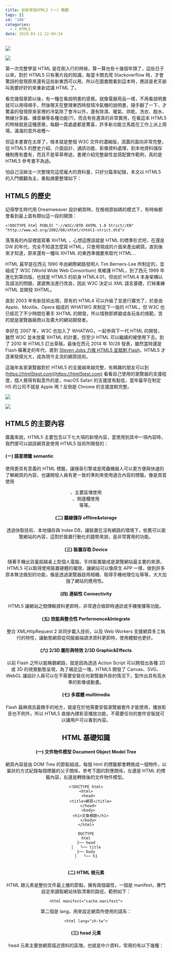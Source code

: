 ```yaml
---
title: 從新學習HTML5 (一) 概觀
tags: []
id: '186'
categories:
  - - HTML5
date: 2019-03-11 22:04:24
---
```


![](https://i2.wp.com/oberonlai.blog/wp-content/uploads/2019/03/IMG_7996.jpg)

![](https://i1.wp.com/oberonlai.blog/wp-content/uploads/2019/03/CleanShot-2019-03-11-at-21.54.26.jpg?ssl=1)

第一次完整學習 HTML 是在剛入行的時候，算一算也有十幾個年頭了，這些日子以來，對於 HTML5 只有著片段的知識，每當卡關去爬 Stackoverflow 時，才會驚訝的發現原來還有這些新東西可以用，所以在圖書館看到這本時，應該是老天爺叫我要好好的來重新認識 HTML 了。

看完幾個章節以後，有一種在看說明書的感覺。就像電器用品一樣，不用看說明書就可以用得順手，然後哪天在整理東西時發現冷氣機的說明書，隨手翻了一下，才驚喜的發現原來家裡的冷氣除了會冷以外，還有除濕、暖氣、烘乾、洗衣、脫水、無線分享器、播音樂等各種功能(?)，而且有些還真的非常實用，在看這本 HTML5 的時候就是這種感覺，每翻一頁處處都是驚喜，許多新功能立馬能在工作上派上用場，滿滿的意外收穫～

但這本書實在太厚了，根本就是整個 W3C 文件的濃縮版，涵蓋的面向非常完整，從 HTML5 的歷史介紹、介面設計、通訊功能、影像資料處理，到本地資料儲存機制應有盡有，而且不是草草帶過，書裡介紹完整屬性並搭配實作範例，真的是 HTML5 參考書不為過。

怕自己沒辦法一次整理完這麼龐大的資料量，只好分篇來紀錄，本文以 HTML5 的入門概觀為主，重點摘要整理如下：

## HTML5 的歷史

記得學生時代用 Dreamweaver 設計網頁時，在檢視原始碼的模式下，有時候都會看到最上面有類似這一段的開頭：

```
<!DOCTYPE html PUBLIC "-//W3C//DTD XHTML 1.0 Strict//EN" "http://www.w3.org/2002/08/xhtml/xhtml1-strict.dtd">
```

落落長的內容裡面寫著 XHTML ，心想這應該就是 HTML 的標準形式吧，在還是 DW 的年代，完全不知道怎麼寫 HTML，只會用現成的介面來產出網頁。直到後來才知道，原來還有一種叫 XHTML 的東西準備要來取代 HTML...

HTML 最早是在西元 1990 年由網際網路發明人 Tim Berners-Lee 所制定的，並組成了 W3C (World Wide Web Consortium) 來維護 HTML，到了西元 1999 年進化到第四版，也就是 HTML5 的前身 HTML4.01，但由於 HTML4 本身架構以及語法的問題，遲遲無法進行改良，因此 W3C 決定以 XML 語言基礎，打掉重練 HTML 並開發 XHTML。

直到 2003 年有新技術出現，原有的 HTML4 可以升級了並進行擴充了，於是由 Apple、Mozilla、Opera 組成的 WHATWG 來制定下一版的 HTML，但 W3C 也已經花了不少時間在著手 XHTML 的開發，所以情勢即將變成各玩各的規範，苦的就是瀏覽器廠商以及廣大的網站開發者。

幸好在 2007 年，W3C 也加入了 WHATWG，一起參與下一代 HTML 的開發，雖然 W3C 並未放棄 XHTML 的計畫，但至少 HTML 可以繼續的被使用下去。到了 2010 年 HTML5 訂出草稿，最後在西元 2014 年 10/28 發表，雖然當時還是 Flash 橫著走的年代，直到 [Steven Jobs 力推 HTML5 並抵制 Flash](https://chinese.engadget.com/2010/04/29/steve-jobs-publishes-some-thoughts-on-flash-many-many-thou/)，HTML5 才逐漸發揚光大，成為現今主流的網頁技術。

這幾年各家瀏覽器對於 HTML5 的支援越來越完整，有興趣的朋友可以到 [https://html5test.com](https://html5test.com) 看看自己使用的瀏覽器的支援程度，個人覺得有點意外的是，macOS Safari 的支援度有點低，當年最早在制定 H5 的公司不就是 Apple 嗎？反倒是 Chrome 的支援度較完整。

![](https://oberonlai.blog/wp-content/uploads/2019/03/CleanShot-2019-03-09-at-21.55.24.png)

![](https://oberonlai.blog/wp-content/uploads/2019/03/CleanShot-2019-03-09-at-21.55.55.png)

## HTML5 的主要內容

廣義來說，HTML5 主要包含以下七大項的新增內容，當使用到其中一項內容時，我們便可以說該網頁是使用 HTML5 技術所開發的：

#### (ㄧ) 語意標籤 semantic

使用更具有意義的 HTML 標籤，讓搜尋引擎或是爬蟲機器人可以更方便與快速的了解網頁的內容，也讓開發人員有更ㄧ致的準則來使用適合內容的標籤。像是頁首使用 <header>、主要區塊使用 <section>、側邊欄使用 <aside> 等等。

#### (二) 離線儲存 offline&storage

透過快取技術、本地儲存與 Index DB，讓裝置在沒有網路的環境下，依舊可以瀏覽網站的內容，這對於裝置行動化的趨勢來說，是非常實用的功能。

#### (三) 裝置存取 Device

隨著手機出貨量超越桌上型個人電腦，手持裝置變成是瀏覽網站最主要的來源，HTML5 可以取得使用裝置硬體的權限，讓網站可以像原生 APP 一樣，做到許多原本無法做到的功能，像是透過瀏覽器啟用相機、取得手機地理位址等等，大大加強了網站的應用性。

#### (四) 連結性 Connectivity

HTML5 讓網站之間傳輸資料更即時，非常適合做即時通訊或手機推播等功能。

#### (五) 效能與整合性 Perfermence&Integrate

整合 XMLHttpRequest 2 非同步載入技術，以及 Web Workers 支援網頁多工執行的特性，讓動態網頁從伺服器端請求資料更即時，使用體驗也更好。

#### (六) 2/3D 圖形與特效 2/3D Graphic&Effects

以前 Flash 之所以能稱霸網路，就是因為透過 Action Script 可以開發出各種 2D 或 3D 的視覺動態呈現，為了補足這一塊，HTML5 開發了 Canvas、SVG、WebGL 讓設計人員可以在不需要安裝任何瀏覽器外掛的情況下，製作出具有高水準的影像或動畫。

#### (七) 多媒體 multimedia

Flash 最麻煩且最棘手的地方，就是在於他需要安裝瀏覽器套件才能使用，播放影音也不例外，所以 HTML5 直接內建影音播放功能，不需要任何的套件安裝就可以讓用戶可以看到內容。

## HTML 基礎知識

#### (一) 文件物件模型 Document Object Model Tree

網頁內容是由 DOM Tree 的節點組成，每個 html 的標籤都會轉換成一個物件，以巢狀的方式紀錄每個標籤的父子關係，參考下圖的對應關係，左邊是 HTML 的標籤內容，右邊是轉換後的文件物件模型。  

```
<!DOCTYPE html>
<html>
  <head>
    <title>網頁</title>
  </head>
  <body>
    <h1>文章標題</h1>
  </body>
</html>
```

```
DOCTYPE
html
├── head
│   └── title
├── body
│   └── h1


```

#### (二) HTML 根元素

HTML 跟元素是整份文件最上層的節點，擁有兩個屬性，一個是 manifest，專門設定來讀取網站快取清單的路徑，範例如下：

```
<html manifest="cache.manifest">
```

第二個是 lang，用來設定網頁所使用的語系：

```
<html lang="zh-tw">
```

#### (三) head 元素

head 元素主要放網頁描述資料的區塊，也就是中介資料，常用的有以下幾種：

<title> 網頁的標題，js 使用來取得網頁標題 document.title

<base> 設定網站的基準網址，讓需要取得路徑的地方寫相對路徑即可，範例如下：

```
<base href='https://abc.com'>
<a href='about.html'>Link</a>
// 點擊 Link 網址是 https://abc.com/about.html
```

<style> 放置 CSS 樣式的標籤

<link> 引入媒體檔案的標籤，通常放在外部的 CSS 檔或使用它來引入

```
<link rel="stylesheet" type="text/css" href="style.css">
```

<script> 引入外部 JavaScript 檔案的標籤，HTML 5 新增加了兩種讀取模式：

預設：DOM 跑到就執行，會等 js 載完才會繼續往下跑  
async：DOM 跑到就執行，不等 js 載完繼續往下跑  
defer：DOM 跑到不執行，等 DOM 全部載完 js 最後才執行  

<noscript> 不支援 JavaScript 情況下所顯示的文字

<meta> 設定頁面的描述資料，使用 http-equiv 可設定 http 回應標頭狀態，主要分為三種：

content-type 編碼宣告

```
<meta http-equiv="content-type" content="text/html" charest="UTF-8"> 

// H5 中可直接由 charset 取代
<meta charset="UTF-8">
```

default-style 預設樣式 - 指定預設要讀取哪一個 CSS 檔

```
<meta http-equiv="Default-Style" content="Blue Style" />
<link rel="alternate stylesheet" href="/css/green.css" type="text/css" title="Green" />  
<link rel="alternate stylesheet" href="/css/blue.css" type="text/css" title="Blue" />
```

refresh 重整頁面

```
// 隔 30 秒後跳轉到 redirect.html
<meta http-equiv="fresh" content="30;URL=redirect.html" />
```

## 實用新增標籤

前面提到 HTML5 新增的內容包含語意標籤、影音功能等等，因此也新增了不少新標籤來定義這些內容，這邊以三個面向進行分類，並挑選實用的標籤來進行說明：

#### (一) 影音相關

<video> 播放影片使用的標籤，可放入多個 source 來源，當瀏覽器不支援該影片格式時，可以向下相容

```
<video width="400" controls>
  <source src="mov_bbb.mp4" type="video/mp4">
  <source src="mov_bbb.ogg" type="video/ogg">
  你的瀏覽器不支援 HTML5 播放器
</video>
```

<audio> 播放音檔使用的標籤

#### (二) 文本相關

<mark> 文字重點強調

<progress> 顯示進度條

```
<progress value="22" max="100"></progress>
```

<meter> 顯示水平量表

```
<meter value="3" min="0" max="10">十分之三</meter>
```

<time> 顯示時間

<wbr> 讓過長的文字在指定的地方斷行

#### (三) 介面相關

<details><summary> 內建的 accordion 功能

```
<details>
  <summary>標題</summary>
  展開內容
</details>
```

<datalist> 讓 input text 可以依照使用者搜尋文字跳出相關建議詞

```
// input 的建議字使用 id 為 keyword 的 datalist 裡面的內容
<input list="keyword" />

// 定義相關字詞
<datalist id="keyword">
  <option value="Google">
  <option value="Yahoo">
  <option value="Bing">
</datalist>
```

## 新增全域屬性

除了新的標籤以外，也有許多新的屬性可以使用，有了這些屬性，可以讓標籤更靈活的運用，此外還能擴充更多自訂屬性：

contenteditable：可以讓任何標籤變成可輸入文字的 input text 狀態

```
<p id="msg" contenteditable>輸入內容</p>
document.getElementById('msg').innerHTML); // 取得輸入內容文字
```

data-\*：自訂資料屬性，讓標籤可以擴充自己定義的屬性

```
<div id="products" data-price=450 data-name="books" data-name-en="books-en"></div>
document.getElementById("products").dataset.price // 450
document.getElementById("products").dataset.name // books
document.getElementById("products").dataset.nameEn // books-en 用駝峰寫法
```

draggable/dropzone：標記可拖曳/置放標籤

hidden：隱藏標籤

spellcheck：拼字檢查

## 小結

整理完 HTML5 的由來以及新增的功能之後，接來深入介紹 HTML5 在介面設計上新增的標籤以及 CSS3 的各項功能。